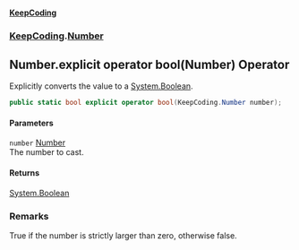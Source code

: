 #### [KeepCoding](index.md 'index')
### [KeepCoding](KeepCoding.md 'KeepCoding').[Number](KeepCoding_Number.md 'KeepCoding.Number')
## Number.explicit operator bool(Number) Operator
Explicitly converts the value to a [System.Boolean](https://docs.microsoft.com/en-us/dotnet/api/System.Boolean 'System.Boolean').  
```csharp
public static bool explicit operator bool(KeepCoding.Number number);
```
#### Parameters
<a name='KeepCoding_Number_op_Explicitbool(KeepCoding_Number)_number'></a>
`number` [Number](KeepCoding_Number.md 'KeepCoding.Number')  
The number to cast.
  
#### Returns
[System.Boolean](https://docs.microsoft.com/en-us/dotnet/api/System.Boolean 'System.Boolean')  
### Remarks
True if the number is strictly larger than zero, otherwise false.  
